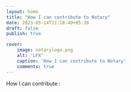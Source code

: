 ```yaml
---
layout: home
title: "How I can contribute to Notary"
date: 2023-05-14T21:18:49+05:30
draft: false
publish: true

cover: 
    image: notarylogo.png
    alt: 'LFX'
    caption: 'How I can contribute to Notary'
    comments: true
---
```


How I can contribute : 


